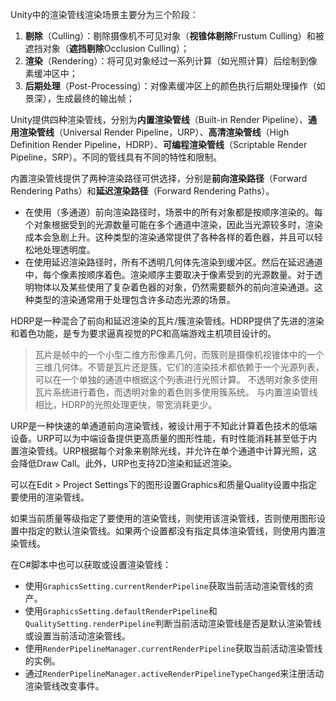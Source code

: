 Unity中的渲染管线渲染场景主要分为三个阶段：

1. **剔除**（Culling）：剔除摄像机不可见对象（**视锥体剔除**Frustum Culling）和被遮挡对象（**遮挡剔除**Occlusion Culling）；
2. **渲染**（Rendering）：将可见对象经过一系列计算（如光照计算）后绘制到像素缓冲区中；
3. **后期处理**（Post-Processing）：对像素缓冲区上的颜色执行后期处理操作（如景深），生成最终的输出帧；

Unity提供四种渲染管线，分别为**内置渲染管线**（Built-in Render Pipeline）、**通用渲染管线**（Universal Render Pipeline，URP）、**高清渲染管线**（High Definition Render Pipeline，HDRP）、**可编程渲染管线**（Scriptable Render Pipeline，SRP）。不同的管线具有不同的特性和限制。

内置渲染管线提供了两种渲染路径可供选择，分别是**前向渲染路径**（Forward Rendering Paths）和**延迟渲染路径**（Forward Rendering Paths）。

- 在使用（多通道）前向渲染路径时，场景中的所有对象都是按顺序渲染的。每个对象根据受到的光源数量可能在多个通道中渲染，因此当光源较多时，渲染成本会急剧上升。这种类型的渲染通常提供了各种各样的着色器，并且可以轻松地处理透明度。
- 在使用延迟渲染路径时，所有不透明几何体先渲染到缓冲区。然后在延迟通道中，每个像素按顺序着色。渲染顺序主要取决于像素受到的光源数量。对于透明物体以及某些使用了复杂着色器的对象，仍然需要额外的前向渲染通道。这种类型的渲染通常用于处理包含许多动态光源的场景。

HDRP是一种混合了前向和延迟渲染的瓦片/簇渲染管线。HDRP提供了先进的渲染和着色功能，是专为要求逼真视觉的PC和高端游戏主机项目设计的。

> 瓦片是帧中的一个小型二维方形像素几何，而簇则是摄像机视锥体中的一个三维几何体。不管是瓦片还是簇，它们的渲染技术都依赖于一个光源列表，可以在一个单独的通道中根据这个列表进行光照计算。
> 不透明对象多使用瓦片系统进行着色，而透明对象的着色则多使用簇系统。
> 与内置渲染管线相比，HDRP的光照处理更快，带宽消耗更少。

URP是一种快速的单通道前向渲染管线，被设计用于不知此计算着色技术的低端设备。URP可以为中端设备提供更高质量的图形性能，有时性能消耗甚至低于内置渲染管线。URP根据每个对象来剔除光线，并允许在单个通道中计算光照，这会降低Draw Call。此外，URP也支持2D渲染和延迟渲染。

可以在Edit > Project Settings下的图形设置Graphics和质量Quality设置中指定要使用的渲染管线。

如果当前质量等级指定了要使用的渲染管线，则使用该渲染管线，否则使用图形设置中指定的默认渲染管线。如果两个设置都没有指定具体渲染管线，则使用内置渲染管线。

在C#脚本中也可以获取或设置渲染管线：

- 使用`GraphicsSetting.currentRenderPipeline`获取当前活动渲染管线的资产。
- 使用`GraphicsSetting.defaultRenderPipeline`和`QualitySetting.renderPipeline`判断当前活动渲染管线是否是默认渲染管线或设置当前活动渲染管线。
- 使用`RenderPipelineManager.currentRenderPipeline`获取当前活动渲染管线的实例。
- 通过`RenderPipelineManager.activeRenderPipelineTypeChanged`来注册活动渲染管线改变事件。